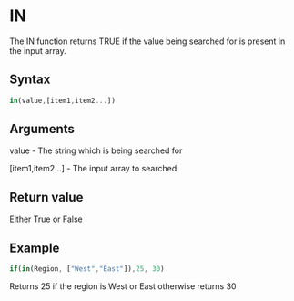 # IN

The IN function returns TRUE if the value being searched for is present in the input array.

## Syntax

```javascript
in(value,[item1,item2...])
```

## Arguments

value - The string which is being searched for

\[item1,item2...] - The input array to searched

## **Return value**

Either True or False

## **Example**

```javascript
if(in(Region, ["West","East"]),25, 30)
```

Returns 25 if the region is West or East otherwise returns 30
